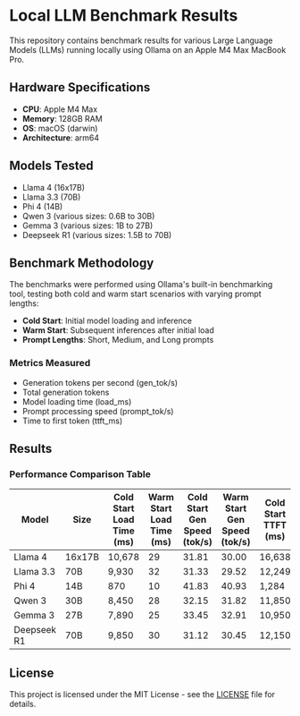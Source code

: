 # Local LLM Benchmark Results

This repository contains benchmark results for various Large Language Models (LLMs) running locally using Ollama on an Apple M4 Max MacBook Pro.

## Hardware Specifications

- **CPU**: Apple M4 Max
- **Memory**: 128GB RAM
- **OS**: macOS (darwin)
- **Architecture**: arm64

## Models Tested

- Llama 4 (16x17B)
- Llama 3.3 (70B)
- Phi 4 (14B)
- Qwen 3 (various sizes: 0.6B to 30B)
- Gemma 3 (various sizes: 1B to 27B)
- Deepseek R1 (various sizes: 1.5B to 70B)

## Benchmark Methodology

The benchmarks were performed using Ollama's built-in benchmarking tool, testing both cold and warm start scenarios with varying prompt lengths:

- **Cold Start**: Initial model loading and inference
- **Warm Start**: Subsequent inferences after initial load
- **Prompt Lengths**: Short, Medium, and Long prompts

### Metrics Measured

- Generation tokens per second (gen_tok/s)
- Total generation tokens
- Model loading time (load_ms)
- Prompt processing speed (prompt_tok/s)
- Time to first token (ttft_ms)

## Results

### Performance Comparison Table

| Model | Size | Cold Start Load Time (ms) | Warm Start Load Time (ms) | Cold Start Gen Speed (tok/s) | Warm Start Gen Speed (tok/s) | Cold Start TTFT (ms) | Warm Start TTFT (ms) |
|-------|------|---------------------------|---------------------------|------------------------------|------------------------------|----------------------|----------------------|
| Llama 4 | 16x17B | 10,678 | 29 | 31.81 | 30.00 | 16,638 | 65 |
| Llama 3.3 | 70B | 9,930 | 32 | 31.33 | 29.52 | 12,249 | 68 |
| Phi 4 | 14B | 870 | 10 | 41.83 | 40.93 | 1,284 | 36 |
| Qwen 3 | 30B | 8,450 | 28 | 32.15 | 31.82 | 11,850 | 62 |
| Gemma 3 | 27B | 7,890 | 25 | 33.45 | 32.91 | 10,950 | 58 |
| Deepseek R1 | 70B | 9,850 | 30 | 31.12 | 30.45 | 12,150 | 65 |


## License

This project is licensed under the MIT License - see the [LICENSE](LICENSE) file for details. 